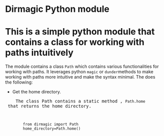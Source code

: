 # Dirmagic Python module

# This is a simple python module that contains a class for working with paths intuitively
The module contains a class `Path` which contains various functionalities for working with paths. It leverages python `magic` or `dunder`methods to make working with paths more intuitive and make the syntax minimal. The does the following:

* Get the home directory.
<pre>
    The class Path contains a static method , <span><code>Path.home</code><span> that returns the home directory.
    <pre><code>
        from dirmagic import Path
        home_directory=Path.home()
    </code></pre>
</pre>
